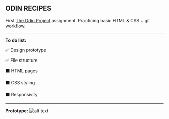 ## ODIN RECIPES

First [The Odin Project](https://www.theodinproject.com) assignment. Practicing basic HTML & CSS + git workflow.

------


**To do list:**

:white_check_mark: Design prototype

:white_check_mark: File structure

:black_large_square: HTML pages

:black_large_square: CSS styling

:black_large_square: Responsivity


------

**Prototype:**
![alt text](https://s3.gifyu.com/images/ezgif.com-gif-maker-18735584fbffec487.gif)
